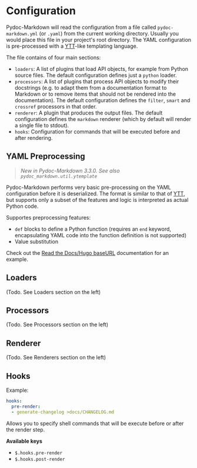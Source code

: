 # Configuration

Pydoc-Markdown will read the configuration from a file called `pydoc-markdown.yml` (or `.yaml`)
from the current working directory. Usually you would place this file in your project's root
directory. The YAML configuration is pre-processed with a [YTT][]-like templating language.

The file contains of four main sections:

* `loaders`: A list of plugins that load API objects, for example from Python source files. The
  default configuration defines just a `python` loader.
* `processors`: A list of plugins that process API objects to modify their docstrings (e.g. to
  adapt them from a documentation format to Markdown or to remove items that should not be
  rendered into the documentation). The default configuration defines the `filter`, `smart` and
  `crossref` processors in that order.
* `renderer`: A plugin that produces the output files. The default configuration defines the
  `markdown` renderer (which by default will render a single file to stdout).
* `hooks`: Configuration for commands that will be executed before and after rendering.

## YAML Preprocessing

  [YTT]: https://get-ytt.io/

> *New in Pydoc-Markdown 3.3.0. See also `pydoc_markdown.util.ytemplate`*

Pydoc-Markdown performs very basic pre-processing on the YAML configuration before it is
deserialized. The format is similar to that of [YTT][], but supports only a subset of the
features and logic is interpreted as actual Python code.

Supportes preprocessing features:

* `def` blocks to define a Python function (requires an `end` keyword, encapsulating YAML
  code into the function definition is not supported)
* Value substitution

Check out the [Read the Docs/Hugo baseURL](../read-the-docs#hugo-baseurl) documentation for an
example.

## Loaders

(Todo. See Loaders section on the left)

## Processors

(Todo. See Processors section on the left)

## Renderer

(Todo. See Renderers section on the left)

## Hooks

Example:

```yml
hooks:
  pre-render:
  - generate-changelog >docs/CHANGELOG.md
```

Allows you to specify shell commands that will be execute before or after the render step.

__Available keys__

* `$.hooks.pre-render`
* `$.hooks.post-render`
